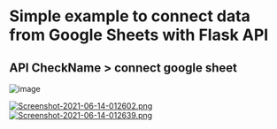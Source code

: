 # Simple example to connect data from Google Sheets with Flask API
## API CheckName > connect google sheet

![image](https://user-images.githubusercontent.com/80860852/157201564-38748256-bcb1-40d1-aee5-06f099546e79.png)

[![Screenshot-2021-06-14-012602.png](https://i.postimg.cc/sgBX7QS6/Screenshot-2021-06-14-012602.png)](https://postimg.cc/0zsPqNVD)
[![Screenshot-2021-06-14-012639.png](https://i.postimg.cc/NfCFK7y2/Screenshot-2021-06-14-012639.png)](https://postimg.cc/D8snDGP7)
